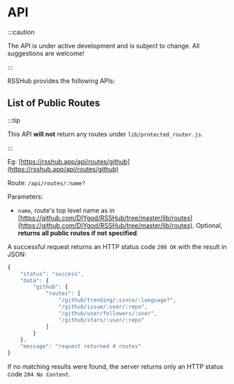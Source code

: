 # API

:::caution

The API is under active development and is subject to change. All suggestions are welcome!

:::

RSSHub provides the following APIs:

## List of Public Routes

:::tip

This API **will not** return any routes under `lib/protected_router.js`.

:::

Eg: [https://rsshub.app/api/routes/github](https://rsshub.app/api/routes/github)

Route: `/api/routes/:name?`

Parameters:

-   `name`, route's top level name as in [https://github.com/DIYgod/RSSHub/tree/master/lib/routes](https://github.com/DIYgod/RSSHub/tree/master/lib/routes). Optional, **returns all public routes if not specified**.

A successful request returns an HTTP status code `200 OK` with the result in JSON:

```js
{
    "status": "success",
    "data": {
        "github": {
            "routes": [
                "/github/trending/:since/:language?",
                "/github/issue/:user/:repo",
                "/github/user/followers/:user",
                "/github/stars/:user/:repo"
            ]
        }
    },
    "message": "request returned 4 routes"
}
```

If no matching results were found, the server returns only an HTTP status code `204 No Content`.
